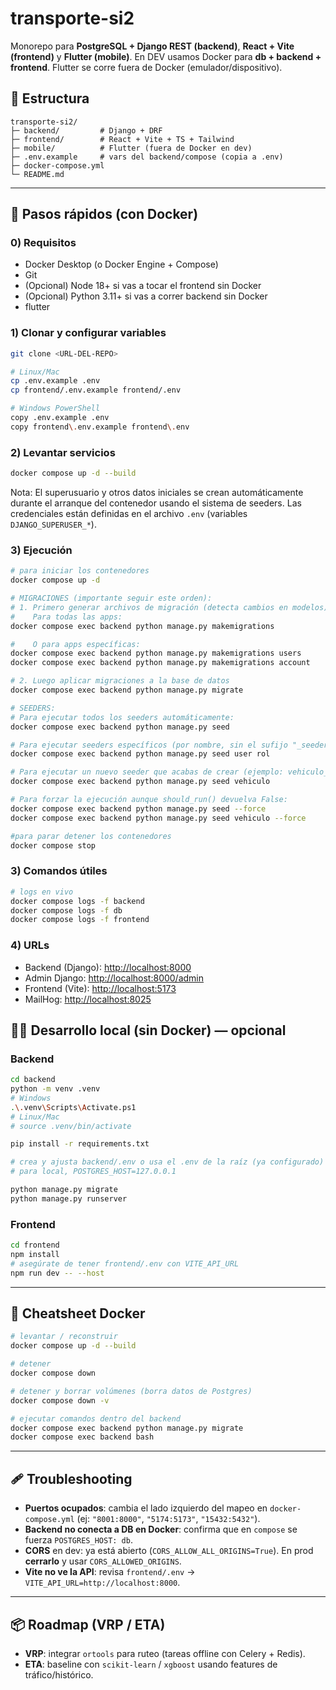 # transporte-si2

Monorepo para **PostgreSQL + Django REST (backend)**, **React + Vite (frontend)** y **Flutter (mobile)**.
En DEV usamos Docker para **db + backend + frontend**. Flutter se corre fuera de Docker (emulador/dispositivo).

## 📁 Estructura

```
transporte-si2/
├─ backend/         # Django + DRF
├─ frontend/        # React + Vite + TS + Tailwind
├─ mobile/          # Flutter (fuera de Docker en dev)
├─ .env.example     # vars del backend/compose (copia a .env)
├─ docker-compose.yml
└─ README.md
```

---

## 🚀 Pasos rápidos (con Docker)

### 0) Requisitos

- Docker Desktop (o Docker Engine + Compose)
- Git
- (Opcional) Node 18+ si vas a tocar el frontend sin Docker
- (Opcional) Python 3.11+ si vas a correr backend sin Docker
- flutter

### 1) Clonar y configurar variables

```bash
git clone <URL-DEL-REPO>

# Linux/Mac
cp .env.example .env
cp frontend/.env.example frontend/.env

# Windows PowerShell
copy .env.example .env
copy frontend\.env.example frontend\.env
```

### 2) Levantar servicios

```bash
docker compose up -d --build
```

Nota: El superusuario y otros datos iniciales se crean automáticamente durante el arranque del contenedor usando el sistema de seeders. Las credenciales están definidas en el archivo `.env` (variables `DJANGO_SUPERUSER_*`).

### 3) Ejecución

```bash
# para iniciar los contenedores
docker compose up -d

# MIGRACIONES (importante seguir este orden):
# 1. Primero generar archivos de migración (detecta cambios en modelos)
#    Para todas las apps:
docker compose exec backend python manage.py makemigrations

#    O para apps específicas:
docker compose exec backend python manage.py makemigrations users
docker compose exec backend python manage.py makemigrations account

# 2. Luego aplicar migraciones a la base de datos
docker compose exec backend python manage.py migrate

# SEEDERS:
# Para ejecutar todos los seeders automáticamente:
docker compose exec backend python manage.py seed

# Para ejecutar seeders específicos (por nombre, sin el sufijo "_seeder"):
docker compose exec backend python manage.py seed user rol

# Para ejecutar un nuevo seeder que acabas de crear (ejemplo: vehiculo_seeder.py):
docker compose exec backend python manage.py seed vehiculo

# Para forzar la ejecución aunque should_run() devuelva False:
docker compose exec backend python manage.py seed --force
docker compose exec backend python manage.py seed vehiculo --force

#para parar detener los contenedores
docker compose stop
```

### 3) Comandos útiles

```bash
# logs en vivo
docker compose logs -f backend
docker compose logs -f db
docker compose logs -f frontend

```

### 4) URLs

- Backend (Django): [http://localhost:8000](http://localhost:8000)
- Admin Django: [http://localhost:8000/admin](http://localhost:8000/admin)
- Frontend (Vite): [http://localhost:5173](http://localhost:5173)
- MailHog: [http://localhost:8025](http://localhost:8025/)

## 🧑‍💻 Desarrollo local (sin Docker) — opcional

### Backend

```bash
cd backend
python -m venv .venv
# Windows
.\.venv\Scripts\Activate.ps1
# Linux/Mac
# source .venv/bin/activate

pip install -r requirements.txt

# crea y ajusta backend/.env o usa el .env de la raíz (ya configurado)
# para local, POSTGRES_HOST=127.0.0.1

python manage.py migrate
python manage.py runserver
```

### Frontend

```bash
cd frontend
npm install
# asegúrate de tener frontend/.env con VITE_API_URL
npm run dev -- --host
```

---

## 🧰 Cheatsheet Docker

```bash
# levantar / reconstruir
docker compose up -d --build

# detener
docker compose down

# detener y borrar volúmenes (borra datos de Postgres)
docker compose down -v

# ejecutar comandos dentro del backend
docker compose exec backend python manage.py migrate
docker compose exec backend bash
```

---

## 🩹 Troubleshooting

- **Puertos ocupados**: cambia el lado izquierdo del mapeo en `docker-compose.yml`
  (ej: `"8001:8000"`, `"5174:5173"`, `"15432:5432"`).
- **Backend no conecta a DB en Docker**: confirma que en `compose` se fuerza `POSTGRES_HOST: db`.
- **CORS** en dev: ya está abierto (`CORS_ALLOW_ALL_ORIGINS=True`). En prod **cerrarlo** y usar `CORS_ALLOWED_ORIGINS`.
- **Vite no ve la API**: revisa `frontend/.env` → `VITE_API_URL=http://localhost:8000`.

---

## 📦 Roadmap (VRP / ETA)

- **VRP**: integrar `ortools` para ruteo (tareas offline con Celery + Redis).
- **ETA**: baseline con `scikit-learn` / `xgboost` usando features de tráfico/histórico.
